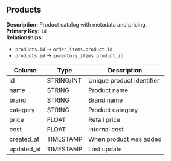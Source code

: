 ## Products

**Description:** Product catalog with metadata and pricing.  
**Primary Key:** `id`  
**Relationships:**  
- `products.id` → `order_items.product_id`  
- `products.id` → `inventory_items.product_id`

| Column | Type | Description |
|--------|------|-------------|
| id | STRING/INT | Unique product identifier |
| name | STRING | Product name |
| brand | STRING | Brand name |
| category | STRING | Product category |
| price | FLOAT | Retail price |
| cost | FLOAT | Internal cost |
| created_at | TIMESTAMP | When product was added |
| updated_at | TIMESTAMP | Last update |
